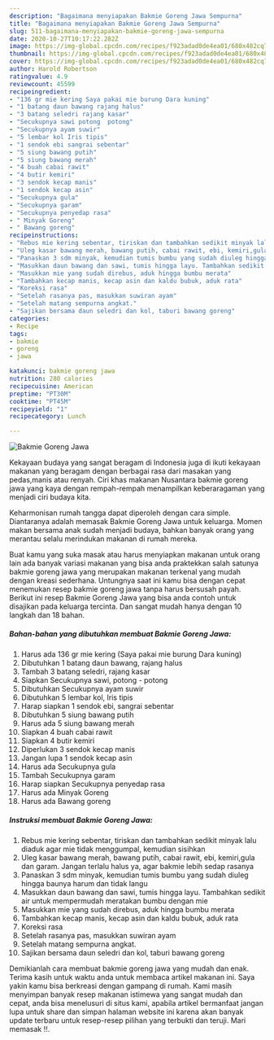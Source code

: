 ```yaml
---
description: "Bagaimana menyiapakan Bakmie Goreng Jawa Sempurna"
title: "Bagaimana menyiapakan Bakmie Goreng Jawa Sempurna"
slug: 511-bagaimana-menyiapakan-bakmie-goreng-jawa-sempurna
date: 2020-10-27T10:17:22.282Z
image: https://img-global.cpcdn.com/recipes/f923adad0de4ea01/680x482cq70/bakmie-goreng-jawa-foto-resep-utama.jpg
thumbnail: https://img-global.cpcdn.com/recipes/f923adad0de4ea01/680x482cq70/bakmie-goreng-jawa-foto-resep-utama.jpg
cover: https://img-global.cpcdn.com/recipes/f923adad0de4ea01/680x482cq70/bakmie-goreng-jawa-foto-resep-utama.jpg
author: Harold Robertson
ratingvalue: 4.9
reviewcount: 45599
recipeingredient:
- "136 gr mie kering Saya pakai mie burung Dara kuning"
- "1 batang daun bawang rajang halus"
- "3 batang seledri rajang kasar"
- "Secukupnya sawi potong  potong"
- "Secukupnya ayam suwir"
- "5 lembar kol Iris tipis"
- "1 sendok ebi sangrai sebentar"
- "5 siung bawang putih"
- "5 siung bawang merah"
- "4 buah cabai rawit"
- "4 butir kemiri"
- "3 sendok kecap manis"
- "1 sendok kecap asin"
- "Secukupnya gula"
- "Secukupnya garam"
- "Secukupnya penyedap rasa"
- " Minyak Goreng"
- " Bawang goreng"
recipeinstructions:
- "Rebus mie kering sebentar, tiriskan dan tambahkan sedikit minyak lalu diaduk agar mie tidak menggumpal, kemudian sisihkan"
- "Uleg kasar bawang merah, bawang putih, cabai rawit, ebi, kemiri,gula dan garam. Jangan terlalu halus ya, agar bakmie lebih sedap rasanya"
- "Panaskan 3 sdm minyak, kemudian tumis bumbu yang sudah diuleg hingga baunya harum dan tidak langu"
- "Masukkan daun bawang dan sawi, tumis hingga layu. Tambahkan sedikit air untuk mempermudah meratakan bumbu dengan mie"
- "Masukkan mie yang sudah direbus, aduk hingga bumbu merata"
- "Tambahkan kecap manis, kecap asin dan kaldu bubuk, aduk rata"
- "Koreksi rasa"
- "Setelah rasanya pas, masukkan suwiran ayam"
- "Setelah matang sempurna angkat."
- "Sajikan bersama daun seledri dan kol, taburi bawang goreng"
categories:
- Recipe
tags:
- bakmie
- goreng
- jawa

katakunci: bakmie goreng jawa 
nutrition: 280 calories
recipecuisine: American
preptime: "PT30M"
cooktime: "PT45M"
recipeyield: "1"
recipecategory: Lunch

---
```



![Bakmie Goreng Jawa](https://img-global.cpcdn.com/recipes/f923adad0de4ea01/680x482cq70/bakmie-goreng-jawa-foto-resep-utama.jpg)

Kekayaan budaya yang sangat beragam di Indonesia juga di ikuti kekayaan makanan yang beragam dengan berbagai rasa dari masakan yang pedas,manis atau renyah. Ciri khas makanan Nusantara bakmie goreng jawa yang kaya dengan rempah-rempah menampilkan keberaragaman yang menjadi ciri budaya kita.




Keharmonisan rumah tangga dapat diperoleh dengan cara simple. Diantaranya adalah memasak Bakmie Goreng Jawa untuk keluarga. Momen makan bersama anak sudah menjadi budaya, bahkan banyak orang yang merantau selalu merindukan makanan di rumah mereka.

Buat kamu yang suka masak atau harus menyiapkan makanan untuk orang lain ada banyak variasi makanan yang bisa anda praktekkan salah satunya bakmie goreng jawa yang merupakan makanan terkenal yang mudah dengan kreasi sederhana. Untungnya saat ini kamu bisa dengan cepat menemukan resep bakmie goreng jawa tanpa harus bersusah payah.
Berikut ini resep Bakmie Goreng Jawa yang bisa anda contoh untuk disajikan pada keluarga tercinta. Dan sangat mudah hanya dengan 10 langkah dan 18 bahan.


<!--inarticleads1-->

##### Bahan-bahan yang dibutuhkan membuat Bakmie Goreng Jawa:

1. Harus ada 136 gr mie kering (Saya pakai mie burung Dara kuning)
1. Dibutuhkan 1 batang daun bawang, rajang halus
1. Tambah 3 batang seledri, rajang kasar
1. Siapkan Secukupnya sawi, potong - potong
1. Dibutuhkan Secukupnya ayam suwir
1. Dibutuhkan 5 lembar kol, Iris tipis
1. Harap siapkan 1 sendok ebi, sangrai sebentar
1. Dibutuhkan 5 siung bawang putih
1. Harus ada 5 siung bawang merah
1. Siapkan 4 buah cabai rawit
1. Siapkan 4 butir kemiri
1. Diperlukan 3 sendok kecap manis
1. Jangan lupa 1 sendok kecap asin
1. Harus ada Secukupnya gula
1. Tambah Secukupnya garam
1. Harap siapkan Secukupnya penyedap rasa
1. Harus ada  Minyak Goreng
1. Harus ada  Bawang goreng




<!--inarticleads2-->

##### Instruksi membuat  Bakmie Goreng Jawa:

1. Rebus mie kering sebentar, tiriskan dan tambahkan sedikit minyak lalu diaduk agar mie tidak menggumpal, kemudian sisihkan
1. Uleg kasar bawang merah, bawang putih, cabai rawit, ebi, kemiri,gula dan garam. Jangan terlalu halus ya, agar bakmie lebih sedap rasanya
1. Panaskan 3 sdm minyak, kemudian tumis bumbu yang sudah diuleg hingga baunya harum dan tidak langu
1. Masukkan daun bawang dan sawi, tumis hingga layu. Tambahkan sedikit air untuk mempermudah meratakan bumbu dengan mie
1. Masukkan mie yang sudah direbus, aduk hingga bumbu merata
1. Tambahkan kecap manis, kecap asin dan kaldu bubuk, aduk rata
1. Koreksi rasa
1. Setelah rasanya pas, masukkan suwiran ayam
1. Setelah matang sempurna angkat.
1. Sajikan bersama daun seledri dan kol, taburi bawang goreng




Demikianlah cara membuat bakmie goreng jawa yang mudah dan enak. Terima kasih untuk waktu anda untuk membaca artikel makanan ini. Saya yakin kamu bisa berkreasi dengan gampang di rumah. Kami masih menyimpan banyak resep makanan istimewa yang sangat mudah dan cepat, anda bisa menelusuri di situs kami, apabila artikel bermanfaat jangan lupa untuk share dan simpan halaman website ini karena akan banyak update terbaru untuk resep-resep pilihan yang terbukti dan teruji. Mari memasak !!. 
